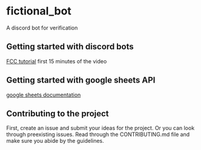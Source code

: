 # fictional_bot

A discord bot for verification

## Getting started with discord bots

[FCC tutorial](https://www.youtube.com/watch?v=7rU_KyudGBY)
first 15 minutes of the video

## Getting started with google sheets API

[google sheets documentation](https://developers.google.com/sheets/api/quickstart/nodejs)

## Contributing to the project

First, create an issue and submit your ideas for the project. Or you can look through preexisting issues. Read through the CONTRIBUTING.md file and make sure you abide by the guidelines.
